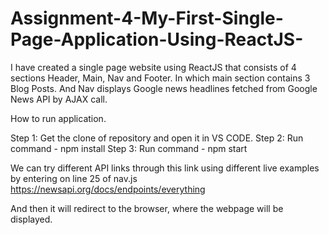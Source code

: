 # Assignment-4-My-First-Single-Page-Application-Using-ReactJS-

I have created a single page website using ReactJS that consists of 4 sections Header, Main, Nav and Footer. In which main section contains 3 Blog Posts. And Nav displays Google news headlines fetched from Google News API by AJAX call.

How to run application.

Step 1: Get the clone of repository and open it in VS CODE.
Step 2: Run command - npm install
Step 3: Run command - npm start

We can try different API links through this link using different live examples by entering on line 25 of nav.js https://newsapi.org/docs/endpoints/everything

And then it will redirect to the browser, where the webpage will be displayed.
